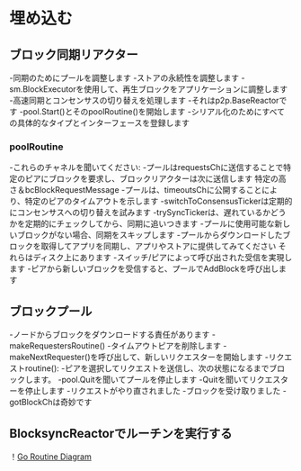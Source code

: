 # 埋め込む

## ブロック同期リアクター

-同期のためにプールを調整します
-ストアの永続性を調整します
-sm.BlockExecutorを使用して、再生ブロックをアプリケーションに調整します
-高速同期とコンセンサスの切り替えを処理します
-それはp2p.BaseReactorです
-pool.Start()とそのpoolRoutine()を開始します
-シリアル化のためにすべての具体的なタイプとインターフェースを登録します

### poolRoutine

-これらのチャネルを聞いてください:
    -プールはrequestsChに送信することで特定のピアにブロックを要求し、ブロックリアクターは次に送信します
    特定の高さ＆bcBlockRequestMessage
    -プールは、timeoutsChに公開することにより、特定のピアのタイムアウトを示します
    -switchToConsensusTickerは定期的にコンセンサスへの切り替えを試みます
    -trySyncTickerは、遅れているかどうかを定期的にチェックしてから、同期に追いつきます
        -プールに使用可能な新しいブロックがない場合、同期をスキップします
-プールからダウンロードしたブロックを取得してアプリを同期し、アプリやストアに提供してみてください
  それらはディスク上にあります
-スイッチ/ピアによって呼び出された受信を実現します
    -ピアから新しいブロックを受信すると、プールでAddBlockを呼び出します

## ブロックプール

-ノードからブロックをダウンロードする責任があります
-makeRequestersRoutine()
    -タイムアウトピアを削除します
    -makeNextRequester()を呼び出して、新しいリクエスターを開始します
-リクエストroutine():
    -ピアを選択してリクエストを送信し、次の状態になるまでブロックします。
        -pool.Quitを聞いてプールを停止します
        -Quitを聞いてリクエスターを停止します
        -リクエストがやり直されました
        -ブロックを受け取りました
            -gotBlockChは奇妙です

## BlocksyncReactorでルーチンを実行する

！[Go Routine Diagram](img/bc-reactor-routines.png)
